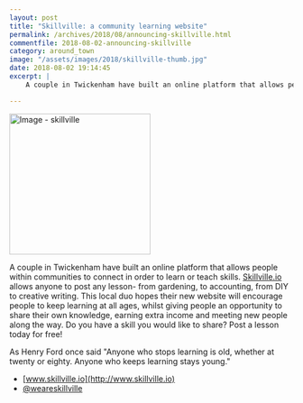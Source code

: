 ```yaml
---
layout: post
title: "Skillville: a community learning website"
permalink: /archives/2018/08/announcing-skillville.html
commentfile: 2018-08-02-announcing-skillville
category: around_town
image: "/assets/images/2018/skillville-thumb.jpg"
date: 2018-08-02 19:14:45
excerpt: |
    A couple in Twickenham have built an online platform that allows people within communities to connect in order to learn or teach skills. [Skillville.io](http://www.skillville.io) allows anyone to post any lesson- from gardening, to accounting, from DIY to creative writing.    

---
```

<a href="/assets/images/2018/skillville.jpg" title="Click for a larger image"><img src="/assets/images/2018/skillville-thumb.jpg" width="250" alt="Image - skillville"  class="photo right"/></a>

A couple in Twickenham have built an online platform that allows people within communities to connect in order to learn or teach skills. [Skillville.io](http://www.skillville.io) allows anyone to post any lesson- from gardening, to accounting, from DIY to creative writing. This local duo hopes their new website will encourage people to keep learning at all ages, whilst giving people an opportunity to share their own knowledge, earning extra income and meeting new people along the way. Do you have a skill you would like to share? Post a lesson today for free!

As Henry Ford once said "Anyone who stops learning is old, whether at twenty or eighty. Anyone who keeps learning stays young."

* [www.skillville.io](http://www.skillville.io)
* [@weareskillville](https://www.instagram.com/weareskillville/)
